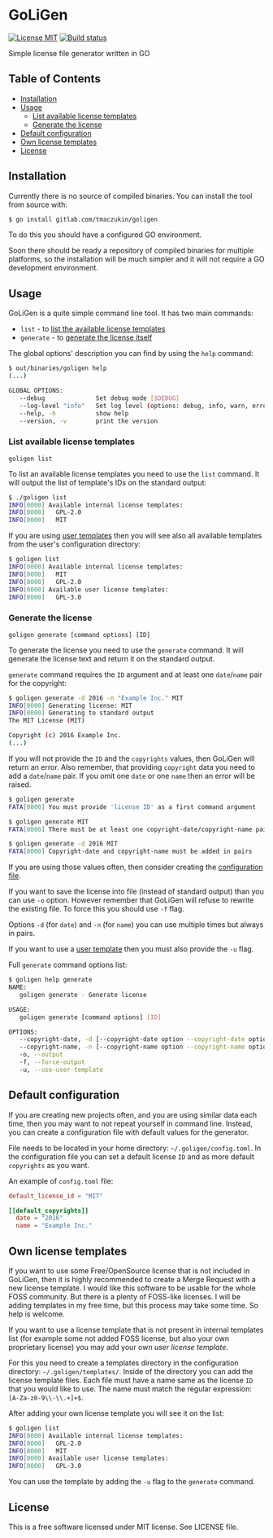 # GoLiGen

[![License MIT](https://img.shields.io/badge/license-MIT-blue.svg)](https://gitlab.com/tmaczukin/goligen/raw/master/LICENSE)
[![Build status](https://gitlab.com/tmaczukin/goligen/badges/master/build.svg)](https://gitlab.com/tmaczukin/goligen/commits/master)

Simple license file generator written in GO

<!-- START doctoc generated TOC please keep comment here to allow auto update -->
<!-- DON'T EDIT THIS SECTION, INSTEAD RE-RUN doctoc TO UPDATE -->
## Table of Contents

- [Installation](#installation)
- [Usage](#usage)
  - [List available license templates](#list-available-license-templates)
  - [Generate the license](#generate-the-license)
- [Default configuration](#default-configuration)
- [Own license templates](#own-license-templates)
- [License](#license)

<!-- END doctoc generated TOC please keep comment here to allow auto update -->

## Installation

Currently there is no source of compiled binaries. You can install the tool from source
with:

```bash
$ go install gitlab.com/tmaczukin/goligen
```

To do this you should have a configured GO environment.

Soon there should be ready a repository of compiled binaries for multiple platforms, so the installation will be much
simpler and it will not require a GO development environment.

## Usage

GoLiGen is a quite simple command line tool. It has two main commands:

- `list` - to [list the available license templates](#list-available-license-templates)
- `generate` - to [generate the license itself](#generate-the-license)

The global options' description you can find by using the `help` command:

```bash
$ out/binaries/goligen help
(...)

GLOBAL OPTIONS:
   --debug              Set debug mode [$DEBUG]
   --log-level "info"   Set log level (options: debug, info, warn, error, fatal, panic) [$LOG_LEVEL]
   --help, -h           show help
   --version, -v        print the version
```

### List available license templates

```
goligen list
```

To list an available license templates you need to use the `list` command. It will output the list of template's IDs on
the standard output:

```bash
$ ./goligen list
INFO[0000] Available internal license templates:
INFO[0000]   GPL-2.0
INFO[0000]   MIT
```

If you are using [user templates](#own-license-templates) then you will see also all available templates from the user's
configuration directory:

```bash
$ goligen list
INFO[0000] Available internal license templates:
INFO[0000]   MIT
INFO[0000]   GPL-2.0
INFO[0000] Available user license templates:
INFO[0000]   GPL-3.0
```

### Generate the license

```
goligen generate [command options] [ID]
```

To generate the license you need to use the `generate` command. It will generate the license text and return it on the
standard output.

`generate` command requires the `ID` argument and at least one `date`/`name` pair for the copyright:

```bash
$ goligen generate -d 2016 -n "Example Inc." MIT
INFO[0000] Generating license: MIT
INFO[0000] Generating to standard output
The MIT License (MIT)

Copyright (c) 2016 Example Inc.
(...)
```

If you will not provide the `ID` and the `copyrights` values, then GoLiGen will return an error. Also remember, that
providing `copyright` data you need to add a `date`/`name` pair. If you omit one `date` or one `name` then an error
will be raised.

```bash
$ goligen generate
FATA[0000] You must provide 'license ID' as a first command argument

$ goligen generate MIT
FATA[0000] There must be at least one copyright-date/copyright-name pair

$ goligen generate -d 2016 MIT
FATA[0000] Copyright-date and copyright-name must be added in pairs
```

If you are using those values often, then consider creating the [configuration file](#default-configuration).

If you want to save the license into file (instead of standard output) than you can use `-o` option. However remember
that GoLiGen will refuse to rewrite the existing file. To force this you should use `-f` flag.

Options `-d` (for `date`) and `-n` (for `name`) you can use multiple times but always in pairs.

If you want to use a [user template](#own-license-templates) then you must also provide the `-u` flag.

Full `generate` command options list:

```bash
$ goligen help generate
NAME:
   goligen generate - Generate license

USAGE:
   goligen generate [command options] [ID]

OPTIONS:
   --copyright-date, -d [--copyright-date option --copyright-date option]       Date of copyright owner
   --copyright-name, -n [--copyright-name option --copyright-name option]       Name of the copyright owner
   -o, --output                                                                 Output file
   -f, --force-output                                                           Rewrite file if exists
   -u, --use-user-template                                                      Use user template instead of internal
```

## Default configuration

If you are creating new projects often, and you are using similar data each time, then you may want to not repeat
yourself in command line. Instead, you can create a configuration file with default values for the generator.

File needs to be located in your home directory: `~/.goligen/config.toml`. In the configuration file you can set
a default license `ID` and as more default `copyrights` as you want.

An example of `config.toml` file:

```toml
default_license_id = "MIT"

[[default_copyrights]]
  date = "2016"
  name = "Example Inc."
```

## Own license templates

If you want to use some Free/OpenSource license that is not included in GoLiGen, then it is highly recommended to create
a Merge Request with a new license template. I would like this software to be usable for the whole FOSS community. But
there is a plenty of FOSS-like licenses. I will be adding templates in my free time, but this process may take some time.
So help is welcome.

If you want to use a license template that is not present in internal templates list (for example some not added FOSS
license, but also your own proprietary license) you may add your own _user license template_.

For this you need to create a templates directory in the configuration directory: `~/.goligen/templates/`. Inside of the
directory you can add the license template files. Each file must have a name same as the license `ID` that you would
like to use. The name must match the regular expression: `[A-Za-z0-9\\-\\.+]+$`.

After adding your own license template you will see it on the list:

```bash
$ goligen list
INFO[0000] Available internal license templates:
INFO[0000]   GPL-2.0
INFO[0000]   MIT
INFO[0000] Available user license templates:
INFO[0000]   GPL-3.0
```

You can use the template by adding the `-u` flag to the `generate` command.

## License

This is a free software licensed under MIT license. See LICENSE file.
